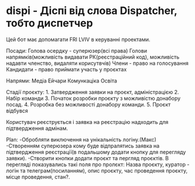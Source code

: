 # dispi - Діспі від слова Dispatcher, тобто диспетчер 
Цей бот має допомагати FRI LVIV в керуванні проектами.

Посади:
    Голова осердку - суперюзер(всі права)
    Голови напрямків(можливість видавати РК(реєстраційний код), можливість надавти членство, видаляти корисутвчів)
    Члени - право на голосування
    Кандидати - право приймати участь у проєктах

Напрями:
    Медіа
    Ейчари
    Комункаціка
    Освіта

Стадії проєкту:
    1. Затвердження заявки на проєкт, адміністрацією
    2. Набір команди
    3. Початок розробки проєкту з можливістю донабору посад.
    4. Розробка без можливості донабору команди.
    5. Проєкт відбувся

Користувач реєструється і заявка на реєстрацію надходить для підтвердження адмінам.

Plan: 
    -Обробляти виключення на унікальність логіну.(Макс)
    -Створенням суперюзера кому буде відпралятись заявка на підтвердження реєстрації(в подальшому додати кнопку для перегляду заявки).
    -Створити кнопки додати проєкт та пергляд проєктів. В перегляді показувались такі поля про пролєкт: Назва проєкту, куратор - логін та телеграм(посиланням), опис проєкту, час проведення проєкту, місце проведення, стан?.